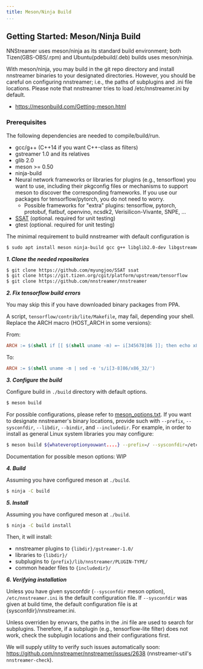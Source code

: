 ```yaml
---
title: Meson/Ninja Build
...
```


## Getting Started: Meson/Ninja Build

NNStreamer uses meson/ninja as its standard build environment; both Tizen(GBS-OBS/.rpm) and Ubuntu(pdebuild/.deb) builds uses meson/ninja.

With meson/ninja, you may build in the git repo directory and install nnstreamer binaries to your designated directories.
However, you should be careful on configuring nnstreamer; i.e., the paths of subplugins and .ini file locations. Please note that nnstreamer tries to load /etc/nnstreamer.ini by default.

* https://mesonbuild.com/Getting-meson.html


### Prerequisites
The following dependencies are needed to compile/build/run.
* gcc/g++ (C++14 if you want C++-class as filters)
* gstreamer 1.0 and its relatives
* glib 2.0
* meson >= 0.50
* ninja-build
* Neural network frameworks or libraries for plugins (e.g., tensorflow) you want to use, including their pkgconfig files or mechanisms to support meson to discover the corresponding frameworks. If you use our packages for tensorflow/pytorch, you do not need to worry.
    * Possible frameworks for "extra" plugins: tensorflow, pytorch, protobuf, flatbuf, openvino, ncsdk2, Verisilicon-Vivante, SNPE, ...
* [SSAT](https://github.com/myungjoo/SSAT) (optional. required for unit testing)
* gtest (optional. required for unit testing)

The minimal requirement to build nnstreamer with default configuration is
```bash
$ sudo apt install meson ninja-build gcc g++ libglib2.0-dev libgstreamer1.0-dev libgstreamer-plugins-base1.0-dev
```

***1. Clone the needed repositories***

```bash
$ git clone https://github.com/myungjoo/SSAT ssat
$ git clone https://git.tizen.org/cgit/platform/upstream/tensorflow
$ git clone https://github.com/nnstreamer/nnstreamer
```

***2. Fix tensorflow build errors***

You may skip this if you have downloaded binary packages from PPA.

A script, ```tensorflow/contrib/lite/Makefile```, may fail, depending your shell.
Replace the ARCH macro (HOST_ARCH in some versions):

From:
```makefile
ARCH := $(shell if [[ $(shell uname -m) =~ i[345678]86 ]]; then echo x86_32; else echo $(shell uname -m); fi)
```

To:
```makefile
ARCH := $(shell uname -m | sed -e 's/i[3-8]86/x86_32/')
```

***3. Configure the build***

Configure build in ```./build``` directory with default options.
```bash
$ meson build
```

For possible configurations, please refer to [meson_options.txt](https://github.com/nnstreamer/nnstreamer/blob/main/meson_options.txt).
If you want to designate nnstreamer's binary locations, provide such with ```--prefix```, ```--sysconfdir```, ```--libdir```, ```--bindir```, and ```--includedir```.
For example, in order to install as general Linux system libraries you may configure:
```bash
$ meson build ${whateveroptionyouwant....} --prefix=/ --sysconfdir=/etc --libdir=/usr/lib --bindir=/usr/bin --includedir=/usr/include
```

Documentation for possible meson options: WIP


***4. Build***

Assuming you have configured meson at ```./build```.
```bash
$ ninja -C build
```


***5. Install***

Assuming you have configured meson at ```./build```.
```bash
$ ninja -C build install
```

Then, it will install:
- nnstreamer plugins to ```{libdir}/gstreamer-1.0/```
- libraries to ```{libdir}/```
- subplugins to ```{prefix}/lib/nnstreamer/PLUGIN-TYPE/```
- common header files to ```{includedir}/```


***6. Verifying installation***

Unless you have given sysconfdir (```--sysconfdir``` meson option), ```/etc/nnstreamer.ini``` is the default configuration file. If ```--sysconfdir``` was given at build time, the default configuration file is at {sysconfdir}/nnstreamer.ini.

Unless overriden by envvars, the paths in the .ini file are used to search for subplugins. Therefore, if a subplugin (e.g., tensorflow-lite filter) does not work, check the subplugin locations and their configurations first.

We will supply utility to verify such issues automatically soon: https://github.com/nnstreamer/nnstreamer/issues/2638 (nnstreamer-util's ```nnstreamer-check```).
